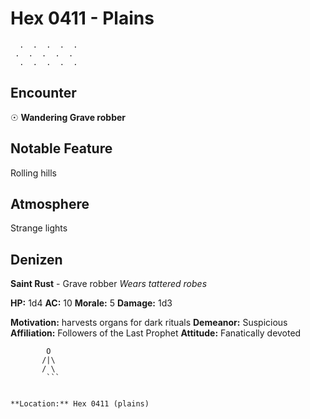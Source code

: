 # Hex 0411 - Plains
```
  .  .  .  .  .
 .  .  .  .  .
  .  .  .  .  .
```

## Encounter

☉ **Wandering Grave robber**

## Notable Feature

Rolling hills

## Atmosphere

Strange lights

## Denizen

**Saint Rust** - Grave robber
*Wears tattered robes*

**HP:** 1d4 **AC:** 10 **Morale:** 5
**Damage:** 1d3

**Motivation:** harvests organs for dark rituals
**Demeanor:** Suspicious
**Affiliation:** Followers of the Last Prophet
**Attitude:** Fanatically devoted

```
        O
       /|\
       / \
        ```


**Location:** Hex 0411 (plains)
